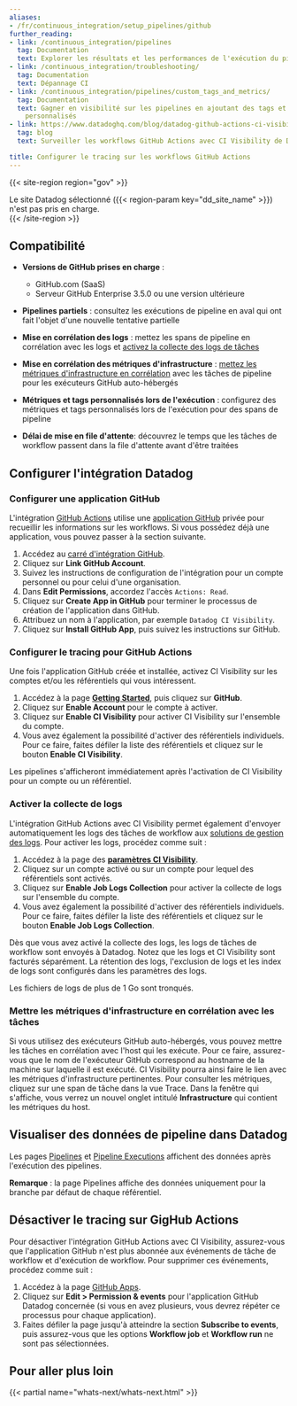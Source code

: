 ```yaml
---
aliases:
- /fr/continuous_integration/setup_pipelines/github
further_reading:
- link: /continuous_integration/pipelines
  tag: Documentation
  text: Explorer les résultats et les performances de l'exécution du pipeline
- link: /continuous_integration/troubleshooting/
  tag: Documentation
  text: Dépannage CI
- link: /continuous_integration/pipelines/custom_tags_and_metrics/
  tag: Documentation
  text: Gagner en visibilité sur les pipelines en ajoutant des tags et des métriques
    personnalisés
- link: https://www.datadoghq.com/blog/datadog-github-actions-ci-visibility/
  tag: blog
  text: Surveiller les workflows GitHub Actions avec CI Visibility de Datadog

title: Configurer le tracing sur les workflows GitHub Actions
---
```


{{< site-region region="gov" >}}
<div class="alert alert-warning">Le site Datadog sélectionné ({{< region-param key="dd_site_name" >}}) n'est pas pris en charge.</div>
{{< /site-region >}}

## Compatibilité
- **Versions de GitHub prises en charge** :
  - GitHub.com (SaaS)
  - Serveur GitHub Enterprise 3.5.0 ou une version ultérieure
- **Pipelines partiels** : consultez les exécutions de pipeline en aval qui ont fait l'objet d'une nouvelle tentative partielle

- **Mise en corrélation des logs** : mettez les spans de pipeline en corrélation avec les logs et [activez la collecte des logs de tâches][10]

- **Mise en corrélation des métriques d'infrastructure** : [mettez les métriques d'infrastructure en corrélation][11] avec les tâches de pipeline pour les exécuteurs GitHub auto-hébergés

- **Métriques et tags personnalisés lors de l'exécution** : configurez des métriques et tags personnalisés lors de l'exécution pour des spans de pipeline

- **Délai de mise en file d'attente**: découvrez le temps que les tâches de workflow passent dans la file d'attente avant d'être traitées

## Configurer l'intégration Datadog

### Configurer une application GitHub

L'intégration [GitHub Actions][1] utilise une [application GitHub][2] privée pour recueillir les informations sur les workflows. Si vous possédez déjà une application, vous pouvez passer à la section suivante.

1. Accédez au [carré d'intégration GitHub][3].
2. Cliquez sur **Link GitHub Account**.
3. Suivez les instructions de configuration de l'intégration pour un compte personnel ou pour celui d'une organisation.
4. Dans **Edit Permissions**, accordez l'accès `Actions: Read`.
5. Cliquez sur **Create App in GitHub** pour terminer le processus de création de l'application dans GitHub.
6. Attribuez un nom à l'application, par exemple `Datadog CI Visibility`.
7. Cliquez sur **Install GitHub App**, puis suivez les instructions sur GitHub.

### Configurer le tracing pour GitHub Actions

Une fois l'application GitHub créée et installée, activez CI Visibility sur les comptes et/ou les référentiels qui vous intéressent.

1. Accédez à la page **[Getting Started][4]**, puis cliquez sur **GitHub**.
2. Cliquez sur **Enable Account** pour le compte à activer.
3. Cliquez sur **Enable CI Visibility** pour activer CI Visibility sur l'ensemble du compte.
4. Vous avez également la possibilité d'activer des référentiels individuels. Pour ce faire, faites défiler la liste des référentiels et cliquez sur le bouton **Enable CI Visibility**.

Les pipelines s'afficheront immédiatement après l'activation de CI Visibility pour un compte ou un référentiel.

### Activer la collecte de logs

L'intégration GitHub Actions avec CI Visibility permet également d'envoyer automatiquement les logs des tâches de workflow aux [solutions de gestion des logs][5]. Pour activer les logs, procédez comme suit :

1. Accédez à la page des **[paramètres CI Visibility][6]**.
2. Cliquez sur un compte activé ou sur un compte pour lequel des référentiels sont activés.
3. Cliquez sur **Enable Job Logs Collection** pour activer la collecte de logs sur l'ensemble du compte.
4. Vous avez également la possibilité d'activer des référentiels individuels. Pour ce faire, faites défiler la liste des référentiels et cliquez sur le bouton **Enable Job Logs Collection**.

Dès que vous avez activé la collecte des logs, les logs de tâches de workflow sont envoyés à Datadog. Notez que les logs et CI Visibility sont facturés séparément. La rétention des logs, l'exclusion de logs et les index de logs sont configurés dans les paramètres des logs.

Les fichiers de logs de plus de 1 Go sont tronqués.

### Mettre les métriques d'infrastructure en corrélation avec les tâches

Si vous utilisez des exécuteurs GitHub auto-hébergés, vous pouvez mettre les tâches en corrélation avec l'host qui les exécute. Pour ce faire, assurez-vous que le nom de l'exécuteur GitHub correspond au hostname de la machine sur laquelle il est exécuté. CI Visibility pourra ainsi faire le lien avec les métriques d'infrastructure pertinentes. Pour consulter les métriques, cliquez sur une span de tâche dans la vue Trace. Dans la fenêtre qui s'affiche, vous verrez un nouvel onglet intitulé **Infrastructure** qui contient les métriques du host.

## Visualiser des données de pipeline dans Datadog

Les pages [Pipelines][7] et [Pipeline Executions][8] affichent des données après l'exécution des pipelines.

**Remarque** : la page Pipelines affiche des données uniquement pour la branche par défaut de chaque référentiel.

## Désactiver le tracing sur GigHub Actions

Pour désactiver l'intégration GitHub Actions avec CI Visibility, assurez-vous que l'application GitHub n'est plus abonnée aux événements de tâche de workflow et d'exécution de workflow. Pour supprimer ces événements, procédez comme suit :

1. Accédez à la page [GitHub Apps][9].
2. Cliquez sur **Edit > Permission & events** pour l'application GitHub Datadog concernée (si vous en avez plusieurs, vous devrez répéter ce processus pour chaque application).
3. Faites défiler la page jusqu'à atteindre la section **Subscribe to events**, puis assurez-vous que les options **Workflow job** et **Workflow run** ne sont pas sélectionnées.


## Pour aller plus loin

{{< partial name="whats-next/whats-next.html" >}}

[1]: https://docs.github.com/actions
[2]: https://docs.github.com/developers/apps/getting-started-with-apps/about-apps
[3]: https://app.datadoghq.com/integrations/github/
[4]: https://app.datadoghq.com/ci/setup/pipeline?provider=github
[5]: https://docs.datadoghq.com/fr/logs/
[6]: https://app.datadoghq.com/ci/settings
[7]: https://app.datadoghq.com/ci/pipelines
[8]: https://app.datadoghq.com/ci/pipeline-executions
[9]: https://github.com/settings/apps
[10]: https://docs.datadoghq.com/fr/continuous_integration/pipelines/github/#enable-log-collection
[11]: https://docs.datadoghq.com/fr/continuous_integration/pipelines/github/#correlate-infrastructure-metrics-to-jobs
